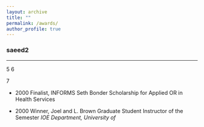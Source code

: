 ```yaml
---
layout: archive
title: ""
permalink: /awards/
author_profile: true
---
```


### saeed2
___

5
6

7

- 2000 Finalist, INFORMS Seth Bonder Scholarship for Applied OR in Health Services 

- 2000 Winner, Joel and L. Brown Graduate Student Instructor of the Semester 
  *IOE Department, University of*
